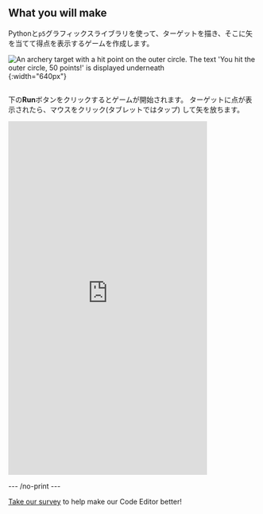 ## What you will make

Pythonと`p5`グラフィックスライブラリを使って、ターゲットを描き、そこに矢を当てて得点を表示するゲームを作成します。

![An archery target with a hit point on the outer circle. The text 'You hit the outer circle, 50 points!' is displayed underneath](images/blue-points.png){:width="640px"}


<div style="display: flex; flex-wrap: wrap">
<div style="flex-basis: 175px; flex-grow: 1">  

下の**Run**ボタンをクリックするとゲームが開始されます。 ターゲットに点が表示されたら、マウスをクリック(タブレットではタップ) して矢を放ちます。 

  <iframe src="https://editor.raspberrypi.org/en/embed/viewer/target-practice-solution" width="400" height="710" frameborder="0" marginwidth="0" marginheight="0" allowfullscreen>
  </iframe>
</div>
</div>

--- /no-print ---

<div class="c-survey-banner" style="width:100%">
  <a class="c-survey-banner__link" href="https://form.raspberrypi.org/f/code-editor-feedback" target="_blank">Take our survey</a> to help make our Code Editor better!
</div>



